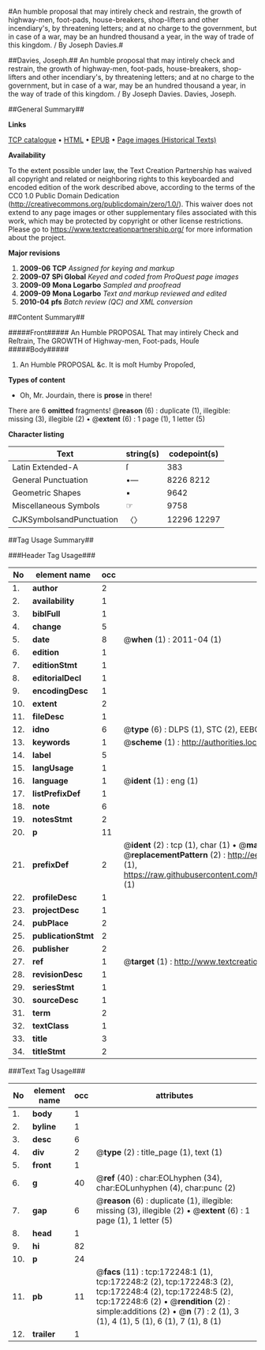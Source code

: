 #An humble proposal that may intirely check and restrain, the growth of highway-men, foot-pads, house-breakers, shop-lifters and other incendiary's, by threatening letters; and at no charge to the government, but in case of a war, may be an hundred thousand a year, in the way of trade of this kingdom. / By Joseph Davies.#

##Davies, Joseph.##
An humble proposal that may intirely check and restrain, the growth of highway-men, foot-pads, house-breakers, shop-lifters and other incendiary's, by threatening letters; and at no charge to the government, but in case of a war, may be an hundred thousand a year, in the way of trade of this kingdom. / By Joseph Davies.
Davies, Joseph.

##General Summary##

**Links**

[TCP catalogue](http://www.ota.ox.ac.uk/tcp/)  • 
[HTML](http://tei.it.ox.ac.uk/tcp/Texts-HTML/free/A81/A81994.html)  • 
[EPUB](http://tei.it.ox.ac.uk/tcp/Texts-EPUB/free/A81/A81994.epub) • 
[Page images (Historical Texts)](https://historicaltexts.jisc.ac.uk/eebo-45578313e)

**Availability**

To the extent possible under law, the Text Creation Partnership has waived all copyright and related or neighboring rights to this keyboarded and encoded edition of the work described above, according to the terms of the CC0 1.0 Public Domain Dedication (http://creativecommons.org/publicdomain/zero/1.0/). This waiver does not extend to any page images or other supplementary files associated with this work, which may be protected by copyright or other license restrictions. Please go to https://www.textcreationpartnership.org/ for more information about the project.

**Major revisions**

1. __2009-06__ __TCP__ *Assigned for keying and markup*
1. __2009-07__ __SPi Global__ *Keyed and coded from ProQuest page images*
1. __2009-09__ __Mona Logarbo__ *Sampled and proofread*
1. __2009-09__ __Mona Logarbo__ *Text and markup reviewed and edited*
1. __2010-04__ __pfs__ *Batch review (QC) and XML conversion*

##Content Summary##

#####Front#####
An Humble PROPOSAL That may intirely Check and Reſtrain, The GROWTH of Highway-men, Foot-pads, Houſe
#####Body#####

1. An Humble PROPOSAL &c. It is moſt Humby Propoſed,

**Types of content**

  * Oh, Mr. Jourdain, there is **prose** in there!

There are 6 **omitted** fragments! 
 @__reason__ (6) : duplicate (1), illegible: missing (3), illegible (2)  •  @__extent__ (6) : 1 page (1), 1 letter (5)

**Character listing**


|Text|string(s)|codepoint(s)|
|---|---|---|
|Latin Extended-A|ſ|383|
|General Punctuation|•—|8226 8212|
|Geometric Shapes|▪|9642|
|Miscellaneous Symbols|☞|9758|
|CJKSymbolsandPunctuation|〈〉|12296 12297|

##Tag Usage Summary##

###Header Tag Usage###

|No|element name|occ|attributes|
|---|---|---|---|
|1.|__author__|2||
|2.|__availability__|1||
|3.|__biblFull__|1||
|4.|__change__|5||
|5.|__date__|8| @__when__ (1) : 2011-04 (1)|
|6.|__edition__|1||
|7.|__editionStmt__|1||
|8.|__editorialDecl__|1||
|9.|__encodingDesc__|1||
|10.|__extent__|2||
|11.|__fileDesc__|1||
|12.|__idno__|6| @__type__ (6) : DLPS (1), STC (2), EEBO-CITATION (1), OCLC (1), VID (1)|
|13.|__keywords__|1| @__scheme__ (1) : http://authorities.loc.gov/ (1)|
|14.|__label__|5||
|15.|__langUsage__|1||
|16.|__language__|1| @__ident__ (1) : eng (1)|
|17.|__listPrefixDef__|1||
|18.|__note__|6||
|19.|__notesStmt__|2||
|20.|__p__|11||
|21.|__prefixDef__|2| @__ident__ (2) : tcp (1), char (1)  •  @__matchPattern__ (2) : ([0-9\-]+):([0-9IVX]+) (1), (.+) (1)  •  @__replacementPattern__ (2) : http://eebo.chadwyck.com/downloadtiff?vid=$1&page=$2 (1), https://raw.githubusercontent.com/textcreationpartnership/Texts/master/tcpchars.xml#$1 (1)|
|22.|__profileDesc__|1||
|23.|__projectDesc__|1||
|24.|__pubPlace__|2||
|25.|__publicationStmt__|2||
|26.|__publisher__|2||
|27.|__ref__|1| @__target__ (1) : http://www.textcreationpartnership.org/docs/. (1)|
|28.|__revisionDesc__|1||
|29.|__seriesStmt__|1||
|30.|__sourceDesc__|1||
|31.|__term__|2||
|32.|__textClass__|1||
|33.|__title__|3||
|34.|__titleStmt__|2||


###Text Tag Usage###

|No|element name|occ|attributes|
|---|---|---|---|
|1.|__body__|1||
|2.|__byline__|1||
|3.|__desc__|6||
|4.|__div__|2| @__type__ (2) : title_page (1), text (1)|
|5.|__front__|1||
|6.|__g__|40| @__ref__ (40) : char:EOLhyphen (34), char:EOLunhyphen (4), char:punc (2)|
|7.|__gap__|6| @__reason__ (6) : duplicate (1), illegible: missing (3), illegible (2)  •  @__extent__ (6) : 1 page (1), 1 letter (5)|
|8.|__head__|1||
|9.|__hi__|82||
|10.|__p__|24||
|11.|__pb__|11| @__facs__ (11) : tcp:172248:1 (1), tcp:172248:2 (2), tcp:172248:3 (2), tcp:172248:4 (2), tcp:172248:5 (2), tcp:172248:6 (2)  •  @__rendition__ (2) : simple:additions (2)  •  @__n__ (7) : 2 (1), 3 (1), 4 (1), 5 (1), 6 (1), 7 (1), 8 (1)|
|12.|__trailer__|1||

